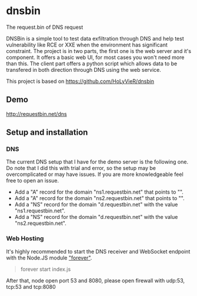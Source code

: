 # dnsbin
The request.bin of DNS request

DNSBin is a simple tool to test data exfiltration through DNS and help test vulnerability like RCE or XXE when the environment has significant constraint. The project is in two parts, the first one is the web server and it's component. It offers a basic web UI, for most cases you won't need more than this. The client part offers a python script which allows data to be transfered in both direction through DNS using the web service. 

This project is based on https://github.com/HoLyVieR/dnsbin

## Demo

http://requestbin.net/dns

## Setup and installation

### DNS

The current DNS setup that I have for the demo server is the following one. Do note that I did this with trial and error, so the setup may be overcomplicated or may have issues. If you are more knowledgeable feel free to open an issue. 

 - Add a "A" record for the domain "ns1.requestbin.net" that points to "<an IP>".
 - Add a "A" record for the domain "ns2.requestbin.net" that points to "<an IP>".
 - Add a "NS" record for the domain "d.requestbin.net" with the value "ns1.requestbin.net".
 - Add a "NS" record for the domain "d.requestbin.net" with the value "ns2.requestbin.net". 

### Web Hosting

It's highly recommended to start the DNS receiver and WebSocket endpoint with the Node.JS module ["forever"](https://www.npmjs.com/package/forever).

> forever start index.js

After that, node open port 53 and 8080, please open firewall with udp:53, tcp:53 and tcp:8080
